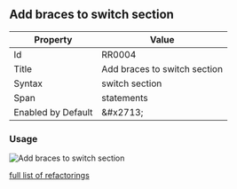 ## Add braces to switch section

| Property | Value |
| -------- | ----- |
| Id | RR0004 |
| Title | Add braces to switch section |
| Syntax | switch section |
| Span | statements |
| Enabled by Default | &\#x2713; |

### Usage

![Add braces to switch section](../../images/refactorings/AddBracesToSwitchSection.png)

[full list of refactorings](Refactorings.md)
